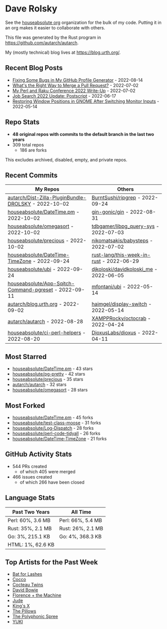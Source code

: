 
# Dave Rolsky

See the [houseabsolute org](/houseabsolute) organization for the bulk of my
code. Putting it in an org makes it easier to collaborate with others.

This file was generated by the Rust program in
https://github.com/autarch/autarch.

My (mostly technical) blog lives at https://blog.urth.org/.

## Recent Blog Posts

- [Fixing Some Bugs in My GitHub Profile Generator](https://blog.urth.org/2022/08/14/fixing-some-bugs-in-my-github-profile-generator/) - 2022-08-14
- [What&#39;s the Right Way to Merge a Pull Request?](https://blog.urth.org/2022/07/02/what-s-the-right-way-to-merge-a-pull-request/) - 2022-07-02
- [My Perl and Raku Conference 2022 Write-Up](https://blog.urth.org/2022/07/02/my-perl-and-raku-conference-2022-write-up/) - 2022-07-02
- [Job Search 2022 Update: Postscript](https://blog.urth.org/2022/06/17/job-search-2022-update-postscript/) - 2022-06-17
- [Restoring Window Positions in GNOME After Switching Monitor Inputs](https://blog.urth.org/2022/05/14/restoring-window-positions-in-gnome-after-switching-monitor-inputs/) - 2022-05-14


## Repo Stats
- **48 original repos with commits to the default branch in the last two years**
- 309 total repos
  - 186 are forks

This excludes archived, disabled, empty, and private repos.

## Recent Commits
| My Repos | Others |
|----------|--------|
| [autarch/Dist-Zilla-PluginBundle-DROLSKY](https://github.com/autarch/Dist-Zilla-PluginBundle-DROLSKY) - 2022-10-02              | [BurntSushi/ripgrep](https://github.com/BurntSushi/ripgrep) - 2022-09-24                |
| [houseabsolute/DateTime.pm](https://github.com/houseabsolute/DateTime.pm) - 2022-10-02              | [gin-gonic/gin](https://github.com/gin-gonic/gin) - 2022-08-31                |
| [houseabsolute/omegasort](https://github.com/houseabsolute/omegasort) - 2022-10-02              | [tdbgamer/libpg_query-sys](https://github.com/tdbgamer/libpg_query-sys) - 2022-07-03                |
| [houseabsolute/precious](https://github.com/houseabsolute/precious) - 2022-10-02              | [nikomatsakis/babysteps](https://github.com/nikomatsakis/babysteps) - 2022-07-02                |
| [houseabsolute/DateTime-TimeZone](https://github.com/houseabsolute/DateTime-TimeZone) - 2022-09-24              | [rust-lang/this-week-in-rust](https://github.com/rust-lang/this-week-in-rust) - 2022-06-29                |
| [houseabsolute/ubi](https://github.com/houseabsolute/ubi) - 2022-09-24              | [djkoloski/davidkoloski_me](https://github.com/djkoloski/davidkoloski_me) - 2022-06-05                |
| [houseabsolute/App-Sqitch-Command-pgreset](https://github.com/houseabsolute/App-Sqitch-Command-pgreset) - 2022-09-11              | [mfontani/ubi](https://github.com/mfontani/ubi) - 2022-05-14                |
| [autarch/blog.urth.org](https://github.com/autarch/blog.urth.org) - 2022-09-02              | [haimgel/display-switch](https://github.com/haimgel/display-switch) - 2022-05-14                |
| [autarch/autarch](https://github.com/autarch/autarch) - 2022-08-28              | [XAMPPRocky/octocrab](https://github.com/XAMPPRocky/octocrab) - 2022-04-24                |
| [houseabsolute/ci-perl-helpers](https://github.com/houseabsolute/ci-perl-helpers) - 2022-08-20              | [DioxusLabs/dioxus](https://github.com/DioxusLabs/dioxus) - 2022-04-11                |


## Most Starred
- [houseabsolute/DateTime.pm](https://github.com/houseabsolute/DateTime.pm) - 43 stars
- [houseabsolute/pg-pretty](https://github.com/houseabsolute/pg-pretty) - 42 stars
- [houseabsolute/precious](https://github.com/houseabsolute/precious) - 35 stars
- [autarch/autarch](https://github.com/autarch/autarch) - 32 stars
- [houseabsolute/omegasort](https://github.com/houseabsolute/omegasort) - 28 stars


## Most Forked
- [houseabsolute/DateTime.pm](https://github.com/houseabsolute/DateTime.pm) - 45 forks
- [houseabsolute/test-class-moose](https://github.com/houseabsolute/test-class-moose) - 31 forks
- [houseabsolute/Log-Dispatch](https://github.com/houseabsolute/Log-Dispatch) - 28 forks
- [houseabsolute/perl-code-tidyall](https://github.com/houseabsolute/perl-code-tidyall) - 26 forks
- [houseabsolute/DateTime-TimeZone](https://github.com/houseabsolute/DateTime-TimeZone) - 21 forks


## GitHub Activity Stats
- 544 PRs created
  - of which 405 were merged
- 466 issues created
  - of which 266 have been closed

## Language Stats
| Past Two Years        | All Time                |
|-----------------------|-------------------------|
| Perl: 60%, 3.6 MB              | Perl: 66%, 5.4 MB                |
| Rust: 35%, 2.1 MB              | Rust: 26%, 2.1 MB                |
| Go: 3%, 215.1 KB              | Go: 4%, 368.3 KB                |
| HTML: 1%, 62.6 KB              |                 |


## Top Artists for the Past Week
* [Bat for Lashes](https://musicbrainz.org/artist/10000730-525f-4ed5-aaa8-92888f060f5f)
* [Cocco](https://musicbrainz.org/artist/7f28f385-a591-4f66-80ea-a81a0f2abb54)
* [Cocteau Twins](https://musicbrainz.org/artist/000fc734-b7e1-4a01-92d1-f544261b43f5)
* [David Bowie](https://musicbrainz.org/artist/5441c29d-3602-4898-b1a1-b77fa23b8e50)
* [Florence + the Machine](https://musicbrainz.org/artist/5fee3020-513b-48c2-b1f7-4681b01db0c6)
* [Jude](https://musicbrainz.org/search?query=Jude&amp;type=artist&amp;method=indexed)
* [King&#39;s X](https://musicbrainz.org/artist/c8f5272e-8a94-4807-9099-70181e92fc46)
* [The Pillows](https://musicbrainz.org/search?query=The%20Pillows&amp;type=artist&amp;method=indexed)
* [The Polyphonic Spree](https://musicbrainz.org/artist/6758601f-6d57-491e-a125-037f382a5ddd)
* [YUKI](https://musicbrainz.org/artist/379866cd-980d-4d20-81f2-37986fd766fc)

